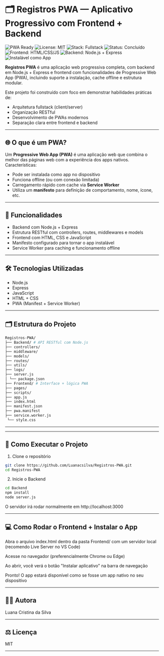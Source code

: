 # 🗂️ Registros PWA — Aplicativo Progressivo com Frontend + Backend

![PWA Ready](https://img.shields.io/badge/PWA-ready-green)
![License: MIT](https://img.shields.io/badge/License-MIT-green.svg)
![Stack: Fullstack](https://img.shields.io/badge/stack-fullstack-blue)
![Status: Concluído](https://img.shields.io/badge/status-concluído-brightgreen)
![Frontend: HTML/CSS/JS](https://img.shields.io/badge/frontend-HTML%2FCSS%2FJS-orange)
![Backend: Node.js + Express](https://img.shields.io/badge/backend-Node.js%20%2B%20Express-lightgrey)
![Instalável como App](https://img.shields.io/badge/app-installable-informational)



**Registros PWA** é uma aplicação web progressiva completa, com backend em Node.js + Express e frontend com funcionalidades de Progressive Web App (PWA), incluindo suporte a instalação, cache offline e estrutura modular.

Este projeto foi construído com foco em demonstrar habilidades práticas de:
- Arquitetura fullstack (client/server)
- Organização RESTful
- Desenvolvimento de PWAs modernos
- Separação clara entre frontend e backend

---

## 🌐 O que é um PWA?

Um **Progressive Web App (PWA)** é uma aplicação web que combina o melhor das páginas web com a experiência dos apps nativos.  
Características:
- Pode ser instalada como app no dispositivo
- Funciona offline (ou com conexão limitada)
- Carregamento rápido com cache via **Service Worker**
- Utiliza um **manifesto** para definição de comportamento, nome, ícone, etc.

---

## 🚀 Funcionalidades

- Backend com Node.js + Express
- Estrutura RESTful com controllers, routes, middlewares e models
- Frontend com HTML, CSS e JavaScript
- Manifesto configurado para tornar o app instalável
- Service Worker para caching e funcionamento offline

---

## 🛠️ Tecnologias Utilizadas

- Node.js
- Express
- JavaScript
- HTML + CSS
- PWA (Manifest + Service Worker)

---

## 🗂 Estrutura do Projeto

```bash
Registros-PWA/
├── Backend/ # API RESTful com Node.js 
├── controllers/ 
├── middleware/ 
├── models/ 
├── routes/ 
├── utils/ 
├── logs/
├── server.js
│ └── package.json 
├── Frontend/ # Interface + lógica PWA 
├── pages/ 
├── scripts/ 
├── app.js 
├── index.html
├── manifest.json 
├── pwa.manifest 
├── service.worker.js 
 └── style.css
```
---


---

## 🧪 Como Executar o Projeto

1. Clone o repositório

```bash
git clone https://github.com/Luanacsilva/Registros-PWA.git
cd Registros-PWA
```

2. Inicie o Backend
   
```bash
cd Backend
npm install
node server.js
```
O servidor irá rodar normalmente em http://localhost:3000

---

## 💻 Como Rodar o Frontend + Instalar o App

Abra o arquivo index.html dentro da pasta Frontend/ com um servidor local (recomendo Live Server no VS Code)

Acesse no navegador (preferencialmente Chrome ou Edge)

Ao abrir, você verá o botão "Instalar aplicativo" na barra de navegação

Pronto! O app estará disponível como se fosse um app nativo no seu dispositivo

---

## 👩‍💻 Autora

Luana Cristina da Silva

---

## ⚖️ Licença

MIT 

---






